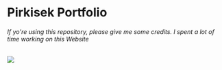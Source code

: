 <h1>Pirkisek Portfolio</h1>

<h6>If yo're using this repository, please give me some credits. I spent a lot of time working on this Website</h6>
<img src="https://64.media.tumblr.com/ea058a5f456e61c383b6a8633ef24482/d68c4089c817f5f5-a2/s400x600/ef5df22727b7bd8ef5adcbf07514398bc69a3761.jpg">
